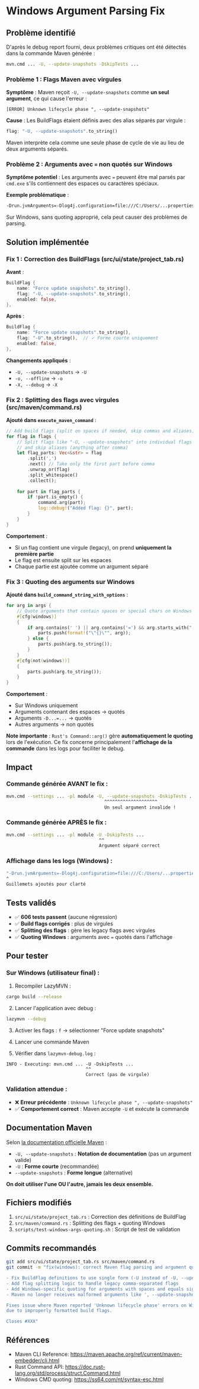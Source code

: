 # Windows Argument Parsing Fix

## Problème identifié

D'après le debug report fourni, deux problèmes critiques ont été détectés dans la commande Maven générée :

```bash
mvn.cmd ... -U, --update-snapshots -DskipTests ...
```

### Problème 1 : Flags Maven avec virgules
**Symptôme** : Maven reçoit `-U, --update-snapshots` comme **un seul argument**, ce qui cause l'erreur :
```
[ERROR] Unknown lifecycle phase ", --update-snapshots"
```

**Cause** : Les BuildFlags étaient définis avec des alias séparés par virgule :
```rust
flag: "-U, --update-snapshots".to_string()
```

Maven interprète cela comme une seule phase de cycle de vie au lieu de deux arguments séparés.

### Problème 2 : Arguments avec `=` non quotés sur Windows
**Symptôme potentiel** : Les arguments avec `=` peuvent être mal parsés par `cmd.exe` s'ils contiennent des espaces ou caractères spéciaux.

**Exemple problématique** :
```bash
-Drun.jvmArguments=-Dlog4j.configuration=file:///C:/Users/...properties
```

Sur Windows, sans quoting approprié, cela peut causer des problèmes de parsing.

## Solution implémentée

### Fix 1 : Correction des BuildFlags (src/ui/state/project_tab.rs)

**Avant** :
```rust
BuildFlag {
    name: "Force update snapshots".to_string(),
    flag: "-U, --update-snapshots".to_string(),
    enabled: false,
},
```

**Après** :
```rust
BuildFlag {
    name: "Force update snapshots".to_string(),
    flag: "-U".to_string(),  // ✓ Forme courte uniquement
    enabled: false,
},
```

**Changements appliqués** :
- `-U, --update-snapshots` → `-U`
- `-o, --offline` → `-o`
- `-X, --debug` → `-X`

### Fix 2 : Splitting des flags avec virgules (src/maven/command.rs)

**Ajouté dans `execute_maven_command`** :
```rust
// Add build flags (split on spaces if needed, skip commas and aliases)
for flag in flags {
    // Split flags like "-U, --update-snapshots" into individual flags
    // and skip aliases (anything after comma)
    let flag_parts: Vec<&str> = flag
        .split(',')
        .next() // Take only the first part before comma
        .unwrap_or(flag)
        .split_whitespace()
        .collect();
    
    for part in flag_parts {
        if !part.is_empty() {
            command.arg(part);
            log::debug!("Added flag: {}", part);
        }
    }
}
```

**Comportement** :
- Si un flag contient une virgule (legacy), on prend **uniquement la première partie**
- Le flag est ensuite split sur les espaces
- Chaque partie est ajoutée comme un argument séparé

### Fix 3 : Quoting des arguments sur Windows

**Ajouté dans `build_command_string_with_options`** :
```rust
for arg in args {
    // Quote arguments that contain spaces or special chars on Windows
    #[cfg(windows)]
    {
        if arg.contains(' ') || arg.contains('=') && arg.starts_with("-D") {
            parts.push(format!("\"{}\"", arg));
        } else {
            parts.push(arg.to_string());
        }
    }
    #[cfg(not(windows))]
    {
        parts.push(arg.to_string());
    }
}
```

**Comportement** :
- Sur Windows uniquement
- Arguments contenant des espaces → quotés
- Arguments `-D...=...` → quotés
- Autres arguments → non quotés

**Note importante** : `Rust's Command::arg()` gère **automatiquement le quoting** lors de l'exécution. Ce fix concerne principalement l'**affichage de la commande** dans les logs pour faciliter le debug.

## Impact

### Commande générée AVANT le fix :
```bash
mvn.cmd --settings ... -pl module -U, --update-snapshots -DskipTests ...
                                     ^^^^^^^^^^^^^^^^^^^^
                                     Un seul argument invalide !
```

### Commande générée APRÈS le fix :
```bash
mvn.cmd --settings ... -pl module -U -DskipTests ...
                                   ^^
                                   Argument séparé correct
```

### Affichage dans les logs (Windows) :
```bash
"-Drun.jvmArguments=-Dlog4j.configuration=file:///C:/Users/...properties"
^                                                                        ^
Guillemets ajoutés pour clarté
```

## Tests validés

- ✅ **606 tests passent** (aucune régression)
- ✅ **Build flags corrigés** : plus de virgules
- ✅ **Splitting des flags** : gère les legacy flags avec virgules
- ✅ **Quoting Windows** : arguments avec `=` quotés dans l'affichage

## Pour tester

### Sur Windows (utilisateur final) :

1. Recompiler LazyMVN :
```bash
cargo build --release
```

2. Lancer l'application avec debug :
```bash
lazymvn --debug
```

3. Activer les flags : `f` → sélectionner "Force update snapshots"

4. Lancer une commande Maven

5. Vérifier dans `lazymvn-debug.log` :
```
INFO - Executing: mvn.cmd ... -U -DskipTests ...
                              ^^
                              Correct (pas de virgule)
```

### Validation attendue :

- ❌ **Erreur précédente** : `Unknown lifecycle phase ", --update-snapshots"`
- ✅ **Comportement correct** : Maven accepte `-U` et exécute la commande

## Documentation Maven

Selon [la documentation officielle Maven](https://maven.apache.org/ref/current/maven-embedder/cli.html) :

- `-U, --update-snapshots` : **Notation de documentation** (pas un argument valide)
- `-U` : **Forme courte** (recommandée)
- `--update-snapshots` : **Forme longue** (alternative)

**On doit utiliser l'une OU l'autre, jamais les deux ensemble.**

## Fichiers modifiés

1. `src/ui/state/project_tab.rs` : Correction des définitions de BuildFlag
2. `src/maven/command.rs` : Splitting des flags + quoting Windows
3. `scripts/test-windows-args-quoting.sh` : Script de test de validation

## Commits recommandés

```bash
git add src/ui/state/project_tab.rs src/maven/command.rs
git commit -m "fix(windows): correct Maven flag parsing and argument quoting

- Fix BuildFlag definitions to use single form (-U instead of -U, --update-snapshots)
- Add flag splitting logic to handle legacy comma-separated flags
- Add Windows-specific quoting for arguments with spaces and equals signs
- Maven no longer receives malformed arguments like ', --update-snapshots'

Fixes issue where Maven reported 'Unknown lifecycle phase' errors on Windows
due to improperly formatted build flags.

Closes #XXX"
```

## Références

- Maven CLI Reference: https://maven.apache.org/ref/current/maven-embedder/cli.html
- Rust Command API: https://doc.rust-lang.org/std/process/struct.Command.html
- Windows CMD quoting: https://ss64.com/nt/syntax-esc.html
